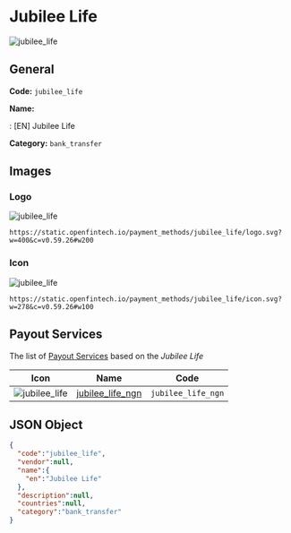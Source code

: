
# Jubilee Life 
![jubilee_life](https://static.openfintech.io/payment_methods/jubilee_life/logo.svg?w=400&c=v0.59.26#w200)  

## General 
**Code:** `jubilee_life` 
 
**Name:** 
 
:	[EN] Jubilee Life 
 
**Category:** `bank_transfer` 
 

## Images 

### Logo 
![jubilee_life](https://static.openfintech.io/payment_methods/jubilee_life/logo.svg?w=400&c=v0.59.26#w200)  

```
https://static.openfintech.io/payment_methods/jubilee_life/logo.svg?w=400&c=v0.59.26#w200
```  

### Icon 
![jubilee_life](https://static.openfintech.io/payment_methods/jubilee_life/icon.svg?w=278&c=v0.59.26#w100)  

```
https://static.openfintech.io/payment_methods/jubilee_life/icon.svg?w=278&c=v0.59.26#w100
```  

## Payout Services 
 
The list of [Payout Services](/payout-services/) based on the _Jubilee Life_ 

|Icon|Name|Code| 
|:---:|:---:|:---:| 
|![jubilee_life](https://static.openfintech.io/payout_methods/jubilee_life/icon.svg?w=278&c=v0.59.26#w40) |[jubilee_life_ngn](/payout-services/jubilee_life_ngn/)|`jubilee_life_ngn`| 
 

## JSON Object 

```json
{
  "code":"jubilee_life",
  "vendor":null,
  "name":{
    "en":"Jubilee Life"
  },
  "description":null,
  "countries":null,
  "category":"bank_transfer"
}
```  
